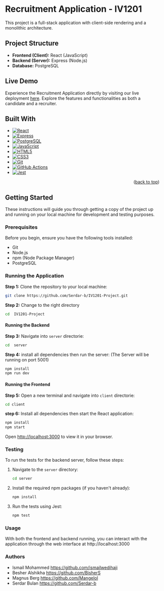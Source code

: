 # Recruitment Application - IV1201

This project is a full-stack application with client-side rendering and a monolithic architecture.

## Project Structure

- **Frontend (Client):** React (JavaScript)
- **Backend (Server):** Express (Node.js)
- **Database:** PostgreSQL

## Live Demo

Experience the Recruitment Application directly by visiting our live deployment [here](https://iv1201-project-1.onrender.com/). Explore the features and functionalities as both a candidate and a recruiter.


## Built With

* [![React][React.js]][React-url]
* [![Express][Express.js]][Express-url]
* [![PostgreSQL][PostgreSQL.js]][PostgreSQL-url]
* [![JavaScript][JavaScript.js]][JavaScript-url]
* [![HTML5][HTML5.js]][HTML5-url]
* [![CSS3][CSS3.js]][CSS3-url]
* [![Git][Git.js]][Git-url]
* [![GitHub Actions][GitHubActions.js]][GitHubActions-url]
* [![Jest][Jest.js]][Jest-url]

<!-- MARKDOWN LINKS & IMAGES -->
[React.js]: https://img.shields.io/badge/React-20232A?style=for-the-badge&logo=react&logoColor=61DAFB
[React-url]: https://reactjs.org/
[Express.js]: https://img.shields.io/badge/express.js-%23404d59.svg?style=for-the-badge&logo=express&logoColor=%2361DAFB
[Express-url]: https://expressjs.com/
[PostgreSQL.js]: https://img.shields.io/badge/postgres-%23316192.svg?style=for-the-badge&logo=postgresql&logoColor=white
[PostgreSQL-url]: https://www.postgresql.org/
[JavaScript.js]: https://img.shields.io/badge/javascript-%23323330.svg?style=for-the-badge&logo=javascript&logoColor=%23F7DF1E
[JavaScript-url]: https://developer.mozilla.org/en-US/docs/Web/JavaScript
[HTML5.js]: https://img.shields.io/badge/html5-%23E34F26.svg?style=for-the-badge&logo=html5&logoColor=white
[HTML5-url]: https://developer.mozilla.org/en-US/docs/Web/Guide/HTML/HTML5
[CSS3.js]: https://img.shields.io/badge/css3-%231572B6.svg?style=for-the-badge&logo=css3&logoColor=white
[CSS3-url]: https://developer.mozilla.org/en-US/docs/Web/CSS
[Git.js]: https://img.shields.io/badge/git-%23F05033.svg?style=for-the-badge&logo=git&logoColor=white
[Git-url]: https://git-scm.com/
[GitHubActions.js]: https://img.shields.io/badge/githubactions-%232671E5.svg?style=for-the-badge&logo=githubactions&logoColor=white
[GitHubActions-url]: https://github.com/features/actions
[Jest.js]: https://img.shields.io/badge/-jest-%23C21325?style=for-the-badge&logo=jest&logoColor=white
[Jest-url]: https://jestjs.io/

<p align="right">(<a href="#readme-top">back to top</a>)</p>





## Getting Started

These instructions will guide you through getting a copy of the project up and running on your local machine for development and testing purposes.

### Prerequisites

Before you begin, ensure you have the following tools installed:

- Git
- Node.js
- npm (Node Package Manager)
- PostgreSQL

### Running the Application

**Step 1:** Clone the repository to your local machine:

```bash
git clone https://github.com/Serdar-b/IV1201-Project.git
```

**Step 2:**  Change to the right directory

```bash
cd  IV1201-Project
```
#### Running the Backend 

**Step 3:** Navigate into `server` directorie:

```bash
cd  server
```

**Step 4:** install all dependencies then run the server: (The Server will be running on port 5001)

```bash
npm install
npm run dev
```
#### Running the Frontend 

**Step 5:** Open a new terminal and navigate into `client` directorie:

```bash
cd client
```

 **step 6:** Install all dependencies then start the React application:

```bash
npm install
npm start
```
Open [http://localhost:3000](http://localhost:3000) to view it in your browser.

### Testing

To run the tests for the backend server, follow these steps:

1. Navigate to the `server` directory:
   ```bash
   cd server
   ```
2. Install the required npm packages (if you haven't already):
   ```bash
   npm install
   ```
   
3. Run the tests using Jest:
   ```bash
   npm test
   ```


### Usage
With both the frontend and backend running, you can interact with the application through the web interface at http://localhost:3000

### Authors
* Ismail Mohammed https://github.com/ismailwedihaji
* Besher Alshikha https://github.com/BisherS
* Magnus Berg https://github.com/Mangelol
* Serdar Bulan https://github.com/Serdar-b

